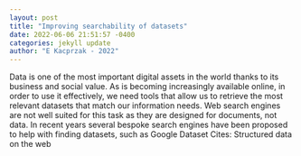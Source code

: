 ```yaml
--- 
layout: post 
title: "Improving searchability of datasets" 
date: 2022-06-06 21:51:57 -0400 
categories: jekyll update 
author: "E Kacprzak - 2022" 
--- 
```

Data is one of the most important digital assets in the world thanks to its business and social value. As is becoming increasingly available online, in order to use it effectively, we need tools that allow us to retrieve the most relevant datasets that match our information needs. Web search engines are not well suited for this task as they are designed for documents, not data. In recent years several bespoke search engines have been proposed to help with finding datasets, such as Google Dataset Cites: Structured data on the web